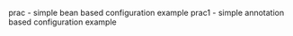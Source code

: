 prac - simple bean based configuration example
prac1 - simple annotation based configuration example
